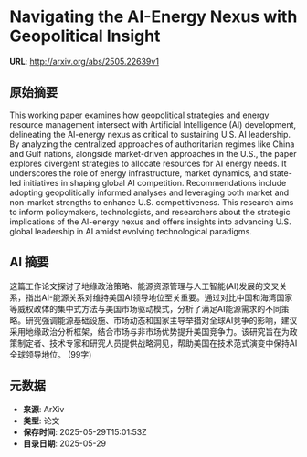 # Navigating the AI-Energy Nexus with Geopolitical Insight

**URL**: http://arxiv.org/abs/2505.22639v1

## 原始摘要

This working paper examines how geopolitical strategies and energy resource
management intersect with Artificial Intelligence (AI) development, delineating
the AI-energy nexus as critical to sustaining U.S. AI leadership. By analyzing
the centralized approaches of authoritarian regimes like China and Gulf
nations, alongside market-driven approaches in the U.S., the paper explores
divergent strategies to allocate resources for AI energy needs. It underscores
the role of energy infrastructure, market dynamics, and state-led initiatives
in shaping global AI competition. Recommendations include adopting
geopolitically informed analyses and leveraging both market and non-market
strengths to enhance U.S. competitiveness. This research aims to inform
policymakers, technologists, and researchers about the strategic implications
of the AI-energy nexus and offers insights into advancing U.S. global
leadership in AI amidst evolving technological paradigms.


## AI 摘要

这篇工作论文探讨了地缘政治策略、能源资源管理与人工智能(AI)发展的交叉关系，指出AI-能源关系对维持美国AI领导地位至关重要。通过对比中国和海湾国家等威权政体的集中式方法与美国市场驱动模式，分析了满足AI能源需求的不同策略。研究强调能源基础设施、市场动态和国家主导举措对全球AI竞争的影响，建议采用地缘政治分析框架，结合市场与非市场优势提升美国竞争力。该研究旨在为政策制定者、技术专家和研究人员提供战略洞见，帮助美国在技术范式演变中保持AI全球领导地位。 (99字)

## 元数据

- **来源**: ArXiv
- **类型**: 论文
- **保存时间**: 2025-05-29T15:01:53Z
- **目录日期**: 2025-05-29
